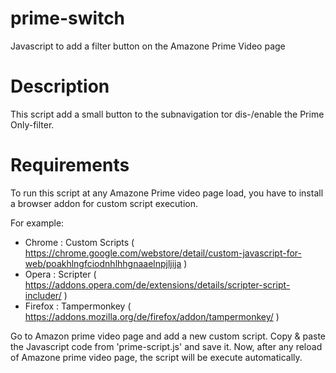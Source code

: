 # prime-switch
Javascript to add a filter button on the Amazone Prime Video page

# Description
This script add a small button to the subnavigation tor dis-/enable the Prime Only-filter.

# Requirements
To run this script at any Amazone Prime video page load, you have to install a browser addon for custom script execution.

For example:
* Chrome : Custom Scripts ( https://chrome.google.com/webstore/detail/custom-javascript-for-web/poakhlngfciodnhlhhgnaaelnpjljija )
* Opera : Scripter ( https://addons.opera.com/de/extensions/details/scripter-script-includer/ )
* Firefox : Tampermonkey ( https://addons.mozilla.org/de/firefox/addon/tampermonkey/ )

Go to Amazon prime video page and add a new custom script. 
Copy & paste the Javascript code from 'prime-script.js' and save it.
Now, after any reload of Amazone prime video page, the script will be execute automatically.
